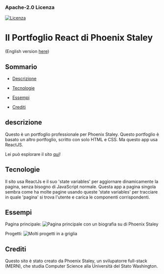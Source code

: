 ### Apache-2.0 Licenza
 [![Licenza](https://img.shields.io/badge/License-Apache_2.0-blue.svg)](https://opensource.org/licenses/Apache-2.0)

# Il Portfoglio React di Phoenix Staley

(English version [here](https://github.com/Phoenix-Staley/myReactPortfolio))

## Sommario

- [Descrizione](#Descrizione)

- [Tecnologie](#Tecnologie)

- [Essempi](#Essempi)

- [Crediti](#Crediti)

## descrizione
Questo è un portfoglio professionale per Phoenix Staley. Questo portfoglio è basato un altro portfoglio, scritto con solo HTML e CSS. Ma questo app usa ReactJS.

Lei può esplorare il sito [qui](https://phoenix-staley.github.io/ilMioPortfoglioReact/)!

## Tecnologie
Il sito usa ReactJs e il suo 'state variables' per aggiornare dinamicamente la pagina, senza bisogno di JavaScript normale.
Questa app a pagina singola sembra come ha molte pagine usando queste 'state variables' per tracciare in quale 'pagina' si trova l'utente e carica le componenti corrispondenti.

## Essempi

Pagina principale:
![Pagina principale con un biografia su di Phoenix Staley](./images/homepage.png)

Progetti:
![Molti progetti in a griglia](./images/projects.png)

## Crediti
Questo sito è stato creato da Phoenix Staley, un svilupatorre full-stack (MERN), che studia Computer Science alla Università del Stato Washington.

